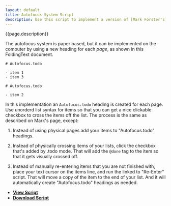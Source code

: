 ```yaml
---
layout: default
title: Autofocus System Script
description: Use this script to implement a version of [Mark Forster's](http://markforster.squarespace.com/autofocus-system/) Autofocus time management system.
---
```


{{page.description}}

The autofocus system is paper based, but it can be implemented on the computer by using a new heading for each _page_, as shown in this FoldingText document.

    # Autofocus.todo
    
    - item 1
    - item 3

    # Autofocus.todo
    
    - item 2

In this implementation an `Autofocus.todo` heading is created for each page. Use unorderd list syntax for items so that you can get a nice clickable checkbox to cross the items off the list. The process is the same as described on Mark's page, except:

1. Instead of using physical pages add your items to "Autofocus.todo" headings.

2. Instead of physically crossing items of your lists, click the checkbox that's added by .todo mode. That will add the `@done` tag to the item so that it gets visually crossed off.

3. Instead of manually re-entering items that you are not finished with, place your text cursor on the items line, and run the linked to "Re-Enter" script. That will move a copy of the item to the end of your list. And it will automatically create "Autofocus.todo" headings as needed.

- [**View Script**](https://gist.github.com/4075021/)
- [**Download Script**](https://gist.github.com/4075021/download)
